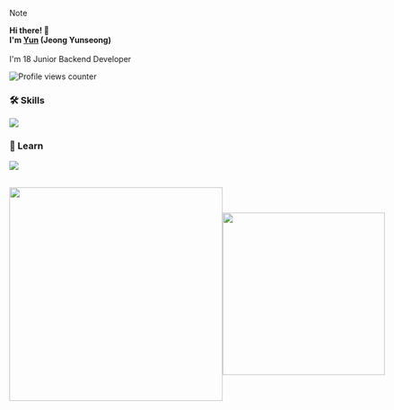 > [!Note]
**Hi there! 👋\
I'm [Yun](https://devyun.kro.kr) (Jeong Yunseong)**
\
\
I'm 18 Junior Backend Developer

![Profile views counter](https://komarev.com/ghpvc/?username=Yunseong-dev-git&style=flat-square)
<br>

### 🛠️ Skills
<p>
  <a href="https://skillicons.dev">
    <img src="https://skillicons.dev/icons?i=java,spring,react,html,js,ts,dotnet,mysql,git,idea,vscode" />
  </a>
  <br/>
</p>

### 📕 Learn
<p>
  <a href="https://skillicons.dev">
    <img src="https://skillicons.dev/icons?i=kotlin,python,aws,docker,css,figma" />
  </a>
  <br/>
</p>

<br/>
<div style="display: flex; align-items: center;">
   <img style="width: 380px; border: none;" src="https://github-readme-stats.vercel.app/api?username=d1s4bl3&show_icons=true&theme=light" />
   <img style="width: 289px; border: none;" src="https://github-readme-stats.vercel.app/api/top-langs/?username=d1s4bl3&layout=compact&theme=light" />
</div>

